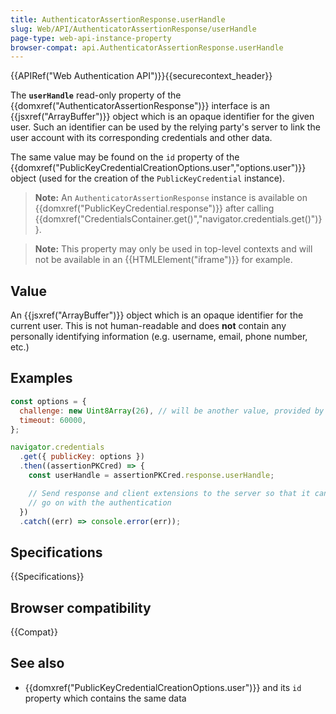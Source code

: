 ```yaml
---
title: AuthenticatorAssertionResponse.userHandle
slug: Web/API/AuthenticatorAssertionResponse/userHandle
page-type: web-api-instance-property
browser-compat: api.AuthenticatorAssertionResponse.userHandle
---
```


{{APIRef("Web Authentication API")}}{{securecontext_header}}

The **`userHandle`** read-only property of the
{{domxref("AuthenticatorAssertionResponse")}} interface is an {{jsxref("ArrayBuffer")}}
object which is an opaque identifier for the given user. Such an identifier can be used
by the relying party's server to link the user account with its corresponding
credentials and other data.

The same value may be found on the `id` property of the
{{domxref("PublicKeyCredentialCreationOptions.user","options.user")}} object (used for
the creation of the `PublicKeyCredential` instance).

> **Note:** An `AuthenticatorAssertionResponse` instance is
> available on {{domxref("PublicKeyCredential.response")}} after calling
> {{domxref("CredentialsContainer.get()","navigator.credentials.get()")}}.

> **Note:** This property may only be used in top-level contexts and will
> not be available in an {{HTMLElement("iframe")}} for example.

## Value

An {{jsxref("ArrayBuffer")}} object which is an opaque identifier for the current user.
This is not human-readable and does **not** contain any personally
identifying information (e.g. username, email, phone number, etc.)

## Examples

```js
const options = {
  challenge: new Uint8Array(26), // will be another value, provided by the relying party server
  timeout: 60000,
};

navigator.credentials
  .get({ publicKey: options })
  .then((assertionPKCred) => {
    const userHandle = assertionPKCred.response.userHandle;

    // Send response and client extensions to the server so that it can
    // go on with the authentication
  })
  .catch((err) => console.error(err));
```

## Specifications

{{Specifications}}

## Browser compatibility

{{Compat}}

## See also

- {{domxref("PublicKeyCredentialCreationOptions.user")}} and its `id`
  property which contains the same data
